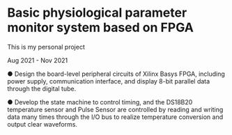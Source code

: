 # Basic physiological parameter monitor system based on FPGA

This is my personal project

Aug 2021 - Nov 2021

● Design the board-level peripheral circuits of Xilinx Basys FPGA, including power supply, communication interface, and display 8-bit parallel data through the digital tube.

● Develop the state machine to control timing, and the DS18B20 temperature sensor and Pulse Sensor are controlled by reading and writing data many times through the I/O bus to realize temperature conversion and output clear waveforms.
